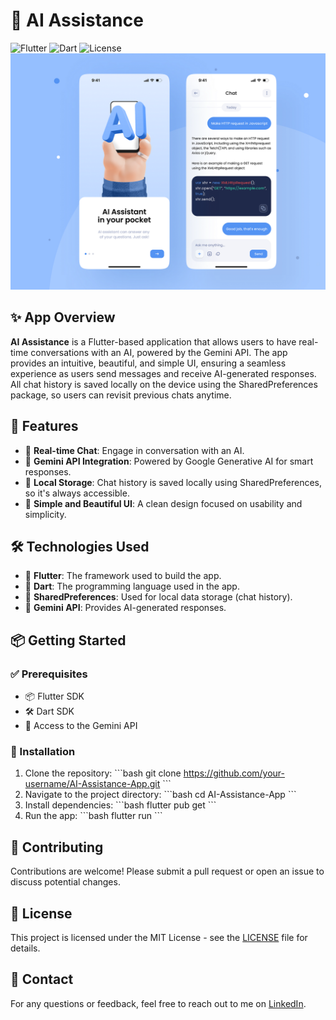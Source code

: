 # 🤖 AI Assistance

![Flutter](https://img.shields.io/badge/Flutter-Framework-blue?style=flat-square)
![Dart](https://img.shields.io/badge/Dart-Language-blue?style=flat-square)
![License](https://img.shields.io/badge/License-MIT-green?style=flat-square)
<img src="assets/images/desing.png" alt="screenshot" width="" >

## ✨ App Overview

**AI Assistance** is a Flutter-based application that allows users to have real-time conversations with an AI, powered by the Gemini API. The app provides an intuitive, beautiful, and simple UI, ensuring a seamless experience as users send messages and receive AI-generated responses. All chat history is saved locally on the device using the SharedPreferences package, so users can revisit previous chats anytime.

## 🚀 Features

- 💬 **Real-time Chat**: Engage in conversation with an AI.
- 🤖 **Gemini API Integration**: Powered by Google Generative AI for smart responses.
- 💾 **Local Storage**: Chat history is saved locally using SharedPreferences, so it's always accessible.
- 🎨 **Simple and Beautiful UI**: A clean design focused on usability and simplicity.

## 🛠️ Technologies Used

- 🧩 **Flutter**: The framework used to build the app.
- 🔨 **Dart**: The programming language used in the app.
- 💼 **SharedPreferences**: Used for local data storage (chat history).
- 🧠 **Gemini API**: Provides AI-generated responses.

## 📦 Getting Started

### ✅ Prerequisites

- 📦 Flutter SDK
- 🛠️ Dart SDK
- 🔑 Access to the Gemini API

### 📲 Installation

1. Clone the repository:
    \`\`\`bash
    git clone https://github.com/your-username/AI-Assistance-App.git
    \`\`\`
2. Navigate to the project directory:
    \`\`\`bash
    cd AI-Assistance-App
    \`\`\`
3. Install dependencies:
    \`\`\`bash
    flutter pub get
    \`\`\`
4. Run the app:
    \`\`\`bash
    flutter run
    \`\`\`

## 🤝 Contributing

Contributions are welcome! Please submit a pull request or open an issue to discuss potential changes.

## 📄 License

This project is licensed under the MIT License - see the [LICENSE](LICENSE) file for details.

## 📧 Contact
For any questions or feedback, feel free to reach out to me on [LinkedIn](https://linktr.ee/DineIssam).
